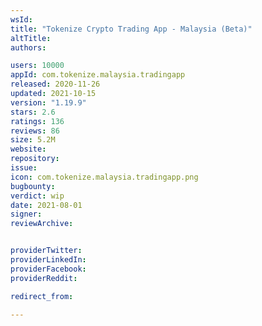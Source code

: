 ```yaml
---
wsId: 
title: "Tokenize Crypto Trading App - Malaysia (Beta)"
altTitle: 
authors:

users: 10000
appId: com.tokenize.malaysia.tradingapp
released: 2020-11-26
updated: 2021-10-15
version: "1.19.9"
stars: 2.6
ratings: 136
reviews: 86
size: 5.2M
website: 
repository: 
issue: 
icon: com.tokenize.malaysia.tradingapp.png
bugbounty: 
verdict: wip
date: 2021-08-01
signer: 
reviewArchive:


providerTwitter: 
providerLinkedIn: 
providerFacebook: 
providerReddit: 

redirect_from:

---
```




